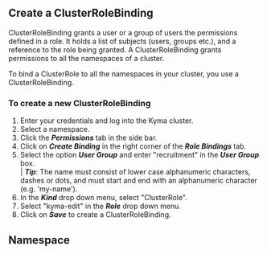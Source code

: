 ## Create a ClusterRoleBinding
ClusterRoleBinding grants a user or a group of users the permissions defined in a role.
It holds a list of subjects (users, groups etc.), and a reference to the role being granted.
A ClusterRoleBinding grants permissions to all the namespaces of a cluster. 

To bind a ClusterRole to all the namespaces in your cluster, you use a ClusterRoleBinding.  

### To create a new ClusterRoleBinding  

1. Enter your credentials and log into the Kyma cluster.  
2. Select a namespace.
3. Click the _**Permissions**_ tab in the side bar.
4. Click on _**Create Binding**_ in the right corner of the _**Role Bindings**_ tab.
5. Select the option _**User Group**_ and enter "recruitment" in the _**User Group**_ box.  
 | _**Tip**_: The name must consist of lower case alphanumeric characters, dashes or dots, and must start and end with an alphanumeric character (e.g. 'my-name'). 
6. In the _**Kind**_ drop down menu, select "ClusterRole".
7. Select "kyma-edit" in the _**Role**_ drop down menu.
8. Click on _**Save**_ to create a ClusterRoleBinding.


## Namespace


